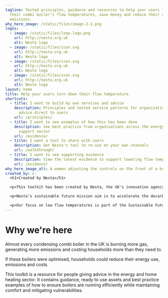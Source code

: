 ```yaml
---
tagline: Tested principles, guidance and resources to help your users lower
  their combi boiler’s flow temperatures, save money and reduce their carbon
  emissions.
why_here_image: /static/files/image-2-1.png
logos:
  - image: /static/files/loop-logo.png
    url: http://nesta.org.uk
    alt: Nesta logo
  - image: /static/files/icon.svg
    url: http://nesta.org.uk
    alt: Nesta logo
  - image: /static/files/icon.svg
    url: http://nesta.org.uk
    alt: Nesta logo
  - image: /static/files/icon.svg
    url: http://nesta.org.uk
    alt: Nesta logo
layout: home
title: Help your users turn down their flow temperature.
shortcuts:
  - title: I want to build my own services and advice
    description: Principles and tested service patterns for organisations that offer
      advice direct to users
    url: /principles/
  - title: I want to see examples of how this has been done
    description: See best practice from organisations across the energy and consumer
      support sector
    url: /evidence/
  - title: I want a tool to share with users
    description: Get Nesta's tool to re-use on your own channels
    url: /walkthrough/
  - title: I want to see supporting evidence
    description: View the latest evidence to support lowering flow temperatures
    url: /evidence/
why_here_image_alt: A women adjusting the controls on the front of a home boiler unit.
created_by: >-
  <h1>Created by Nesta</h1>

  <p>This toolkit has been created by Nesta, the UK's innovation agency for social good.</p>

  <p>Nesta’s sustainable future mission aim is to accelerate the decarbonisation of household activities in the UK and improve levels of productivity. Our goal is that, by 2030, the UK will have reduced household carbon emissions by 28 per cent from 2019 levels, and will be on track to reach zero by 2048.</p>

  <p>Our focus on low flow temperatures is part of the Sustainable Future missions aims to optimise current heating systems, with the goal of reducing emissions.</p>
---
```

# Why we're here

Almost every condensing combi boiler in the UK is burning more gas, generating more emissions and costing households more than they need to.

If these boilers were optimised, households could reduce their energy use, emissions and costs.

This toolkit is a resource for people giving advice in the energy and home heating sector. It contains guidance, ready to use assets and best practice examples of how to ensure boilers are running efficiently while maintaining comfort and mitigating vulnerabilities.